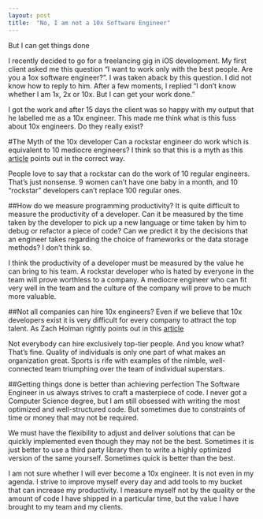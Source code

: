 ```yaml
---
layout: post
title:  "No, I am not a 10x Software Engineer"
---
```


But I can get things done

I recently decided to go for a freelancing gig in iOS development. My first client asked me this question “I want to work only with the best people. Are you a 1ox software engineer?”. I was taken aback by this question. I did not know how to reply to him. After a few moments, I replied “I don’t know whether I am 1x, 2x or 10x. But I can get your work done.”

I got the work and after 15 days the client was so happy with my output that he labelled me as a 10x engineer. This made me think what is this fuss about 10x engineers. Do they really exist?

#The Myth of the 10x developer
Can a rockstar engineer do work which is equivalent to 10 mediocre engineers? I think so that this is a myth as this [article](http://www.hanselman.com/blog/TheMythOfTheRockstarProgrammer.aspx) points out in the correct way.

People love to say that a rockstar can do the work of 10 regular engineers. That’s just nonsense. 9 women can’t have one baby in a month, and 10 “rockstar” developers can’t replace 100 regular ones.

##How do we measure programming productivity?
It is quite difficult to measure the productivity of a developer. Can it be measured by the time taken by the developer to pick up a new language or time taken by him to debug or refactor a piece of code? Can we predict it by the decisions that an engineer takes regarding the choice of frameworks or the data storage methods? I don’t think so.

I think the productivity of a developer must be measured by the value he can bring to his team. A rockstar developer who is hated by everyone in the team will prove worthless to a company. A mediocre engineer who can fit very well in the team and the culture of the company will prove to be much more valuable.

##Not all companies can hire 10x engineers?
Even if we believe that 10x developers exist it is very difficult for every company to attract the top talent. As Zach Holman rightly points out in this [article](http://zachholman.com/posts/0x-engineers/)

Not everybody can hire exclusively top-tier people. And you know what? That’s fine. Quality of individuals is only one part of what makes an organization great. Sports is rife with examples of the nimble, well-connected team triumphing over the team of individual superstars.

##Getting things done is better than achieving perfection
The Software Engineer in us always strives to craft a masterpiece of code. I never got a Computer Science degree, but I am still obsessed with writing the most optimized and well-structured code. But sometimes due to constraints of time or money that may not be required.

We must have the flexibility to adjust and deliver solutions that can be quickly implemented even though they may not be the best. Sometimes it is just better to use a third party library then to write a highly optimized version of the same yourself. Sometimes quick is better than the best.

I am not sure whether I will ever become a 10x engineer. It is not even in my agenda. I strive to improve myself every day and add tools to my bucket that can increase my productivity. I measure myself not by the quality or the amount of code I have shipped in a particular time, but the value I have brought to my team and my clients.
